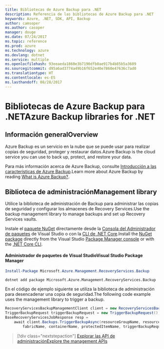 ```yaml
---
title: Bibliotecas de Azure Backup para .NET
description: Referencia de las bibliotecas de Azure Backup para .NET
keywords: Azure, .NET, SDK, API, Backup
author: camsoper
ms.author: casoper
manager: douge
ms.date: 07/24/2017
ms.topic: reference
ms.prod: azure
ms.technology: azure
ms.devlang: dotnet
ms.service: multiple
ms.openlocfilehash: 93eeaeda1860e3b7190dfb0ae917b4b85b5a3609
ms.sourcegitcommit: d95a6ad3774a49b16f652e40e7860e47636c7ad0
ms.translationtype: HT
ms.contentlocale: es-ES
ms.lasthandoff: 08/28/2017
---
```

# <a name="azure-backup-libraries-for-net"></a><span data-ttu-id="4a809-104">Bibliotecas de Azure Backup para .NET</span><span class="sxs-lookup"><span data-stu-id="4a809-104">Azure Backup libraries for .NET</span></span>

## <a name="overview"></a><span data-ttu-id="4a809-105">Información general</span><span class="sxs-lookup"><span data-stu-id="4a809-105">Overview</span></span>

<span data-ttu-id="4a809-106">Azure Backup es un servicio en la nube que se puede usar para realizar copias de seguridad, proteger y restaurar datos.</span><span class="sxs-lookup"><span data-stu-id="4a809-106">Azure Backup is the cloud service you can use to back up, protect, and restore your data.</span></span>

<span data-ttu-id="4a809-107">Para más información acerca de Azure Backup, consulte [Introducción a las características de Azure Backup](/azure/backup/backup-introduction-to-azure-backup).</span><span class="sxs-lookup"><span data-stu-id="4a809-107">Learn more about Azure Backup by reading [What is Azure Backup?](/azure/backup/backup-introduction-to-azure-backup).</span></span>

## <a name="management-library"></a><span data-ttu-id="4a809-108">Biblioteca de administración</span><span class="sxs-lookup"><span data-stu-id="4a809-108">Management library</span></span>

<span data-ttu-id="4a809-109">Utilice la biblioteca de administración de Backup para administrar las copias de seguridad y configurar los almacenes de Recovery Services.</span><span class="sxs-lookup"><span data-stu-id="4a809-109">Use the backup management library to manage backups and set up Recovery Services vaults.</span></span>

<span data-ttu-id="4a809-110">Instale el [paquete NuGet](https://www.nuget.org/packages/Microsoft.Azure.Management.RecoveryServices.Backup) directamente desde la [Consola del Administrador de paquetes][PackageManager] de Visual Studio o con la [CLI de .NET Core][DotNetCLI].</span><span class="sxs-lookup"><span data-stu-id="4a809-110">Install the [NuGet package](https://www.nuget.org/packages/Microsoft.Azure.Management.RecoveryServices.Backup) directly from the Visual Studio [Package Manager console][PackageManager] or with the [.NET Core CLI][DotNetCLI].</span></span>

#### <a name="visual-studio-package-manager"></a><span data-ttu-id="4a809-111">Administrador de paquetes de Visual Studio</span><span class="sxs-lookup"><span data-stu-id="4a809-111">Visual Studio Package Manager</span></span>

```powershell
Install-Package Microsoft.Azure.Management.RecoveryServices.Backup
```

```bash
dotnet add package Microsoft.Azure.Management.RecoveryServices.Backup
```

<span data-ttu-id="4a809-112">En el código de ejemplo siguiente se utiliza la biblioteca de administración para desencadenar una copia de seguridad.</span><span class="sxs-lookup"><span data-stu-id="4a809-112">The following code example uses the management library to trigger a backup.</span></span>

```csharp
RecoveryServicesBackupManagementClient client = new RecoveryServicesBackupManagementClient(credentials);
TriggerBackupRequest triggerBackupRequest = new TriggerBackupRequest();
BaseRecoveryServicesJobResponse resp =
    await client.Backups.TriggerBackupAsync(resourceGroupName, resourceName, null,
        fabricName, containerName, protectedItemName, triggerBackupRequest);
```

> [!div class="nextstepaction"]
> [<span data-ttu-id="4a809-113">Explorar las API de administración</span><span class="sxs-lookup"><span data-stu-id="4a809-113">Explore the management APIs</span></span>](/dotnet/api/overview/azure/backup/management)

[PackageManager]: https://docs.microsoft.com/nuget/tools/package-manager-console
[DotNetCLI]: https://docs.microsoft.com/dotnet/core/tools/dotnet-add-package
